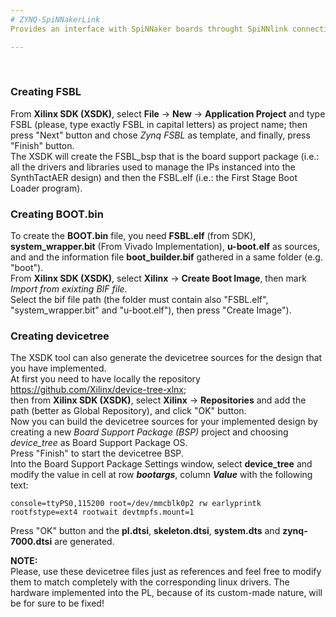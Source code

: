 ```yaml
---
# ZYNQ-SpiNNakerLink
Provides an interface with SpiNNaker boards throught SpiNNlink connection.  

---
```

<br />
  
### Creating FSBL
From **Xilinx SDK (XSDK)**, select **File** -> **New** -> **Application Project** and type FSBL (please, type exactly FSBL in capital letters) as project name; then press "Next" button and chose *Zynq FSBL* as template, and finally, press "Finish" button.  
The XSDK will create the FSBL_bsp that is the board support package (i.e.: all the drivers and libraries used to manage the 
IPs instanced into the SynthTactAER design) and then the FSBL.elf (i.e.: the First Stage Boot Loader program).

### Creating BOOT.bin
To create the **BOOT.bin** file, you need **FSBL.elf** (from SDK), **system_wrapper.bit** (From Vivado Implementation), **u-boot.elf** as sources, and and the information file **boot_builder.bif** gathered in a same folder (e.g. "boot").  
From **Xilinx SDK (XSDK)**, select **Xilinx** -> **Create Boot Image**, then mark *Import from exixting BIF file*.  
Select the bif file path (the folder must contain also "FSBL.elf", "system_wrapper.bit" and "u-boot.elf"), then press "Create Image").

### Creating devicetree
The XSDK tool can also generate the devicetree sources for the design that you have implemented.  
At first you need to have locally the repository https://github.com/Xilinx/device-tree-xlnx;  
then from **Xilinx SDK (XSDK)**, select **Xilinx** -> **Repositories** and add the path (better as Global Repository), and click "OK" button.  
Now you can build the devicetree sources for your implemented design by creating a new *Board Support Package (BSP)* project and choosing *device_tree* as Board Support Package OS.  
Press "Finish" to start the devicetree BSP.  
Into the Board Support Package Settings window, select **device_tree** and modify the value in cell at row ***bootargs***, column ***Value*** with the following text:  
```
console=ttyPS0,115200 root=/dev/mmcblk0p2 rw earlyprintk rootfstype=ext4 rootwait devtmpfs.mount=1
```
  
Press "OK" button and the **pl.dtsi**, **skeleton.dtsi**, **system.dts** and **zynq-7000.dtsi** are generated.  

  
**NOTE:**    
Please, use these devicetree files just as references and feel free to modify them to match completely 
with the corresponding linux drivers. The hardware implemented into the PL, because of its custom-made nature, will be for sure to be fixed!
  